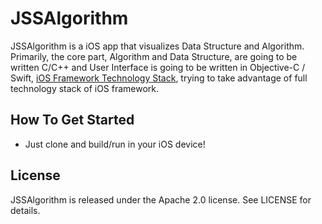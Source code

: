 # JSSAlgorithm

JSSAlgorithm is a iOS app that visualizes Data Structure and Algorithm. <br />Primarily, the core part, Algorithm and Data Structure, are going to be written C/C++ and User Interface is going to be written in Objective-C / Swift, [iOS Framework Technology Stack](http://3.bp.blogspot.com/-NVC9zsVMzvM/UTj3movLg7I/AAAAAAAABUA/TbN23d14ZqE/s1600/ios-technology-stack.png), trying to take advantage of full technology stack of iOS framework. 

## How To Get Started

- Just clone and build/run in your iOS device!  

## License

JSSAlgorithm is released under the Apache 2.0 license. See LICENSE for details.
